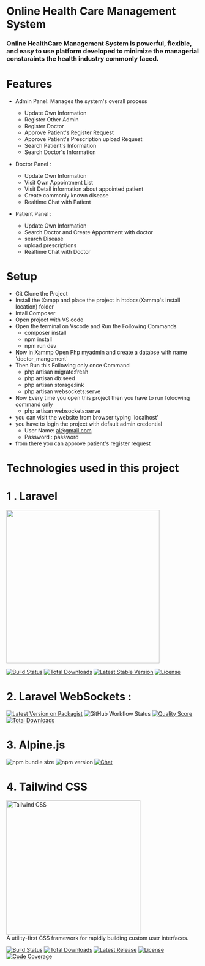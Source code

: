 # Online Health Care Management System
### Online HealthCare Management System is powerful, flexible, and easy to use platform developed to minimize the managerial constaraints the health industry commonly faced.
# Features 
* Admin Panel: Manages the system's overall process 
    + Update Own Information
    + Register Other Admin
    + Register Doctor
    + Approve Patient's Register Request
    + Approve Patient's Prescription upload Request
    + Search Patient's Information
    + Search Doctor's Information

* Doctor Panel :
    + Update Own Information
    + Visit Own Appointment List
    + Visit Detail information about appointed patient
    + Create commonly known disease
    + Realtime Chat with Patient

* Patient Panel :
    + Update Own Information
    + Search Doctor and Create Appontment with doctor
    + search Disease
    + upload prescriptions
    + Realtime Chat with Doctor


# Setup
* Git Clone the Project
* Install the Xampp and place the project in htdocs(Xammp's install location) folder
* Intall Composer 
* Open project with VS code
* Open the terminal on Vscode and Run the Following Commands
    + composer install
    + npm install
    + npm run dev
* Now in Xammp Open Php myadmin and create a databse with name 'doctor_mangement'
* Then Run this Following only once Command
    + php artisan migrate:fresh
    + php artisan db:seed
    + php artisan storage:link
    + php artisan websockets:serve
* Now Every time you open this project then you have to run foloowing command only
    + php artisan websockets:serve
* you can visit the website from browser typing 'localhost'
* you have to login the project with default admin credential
    + User Name: al@gmail.com
    + Password : password
* from there you can approve patient's register request




# Technologies used in this project

# 1 . Laravel 
<p><a href="https://laravel.com" target="_blank"><img src="https://raw.githubusercontent.com/laravel/art/master/logo-lockup/5%20SVG/2%20CMYK/1%20Full%20Color/laravel-logolockup-cmyk-red.svg" width="400"></a></p>

<p>
<a href="https://travis-ci.org/laravel/framework"><img src="https://travis-ci.org/laravel/framework.svg" alt="Build Status"></a>
<a href="https://packagist.org/packages/laravel/framework"><img src="https://img.shields.io/packagist/dt/laravel/framework" alt="Total Downloads"></a>
<a href="https://packagist.org/packages/laravel/framework"><img src="https://img.shields.io/packagist/v/laravel/framework" alt="Latest Stable Version"></a>
<a href="https://packagist.org/packages/laravel/framework"><img src="https://img.shields.io/packagist/l/laravel/framework" alt="License"></a>
</p>

# 2. Laravel WebSockets :

[![Latest Version on Packagist](https://img.shields.io/packagist/v/beyondcode/laravel-websockets.svg?style=flat-square)](https://packagist.org/packages/beyondcode/laravel-websockets)
![GitHub Workflow Status](https://img.shields.io/github/workflow/status/beyondcode/laravel-websockets/run-tests?label=tests)
[![Quality Score](https://img.shields.io/scrutinizer/g/beyondcode/laravel-websockets.svg?style=flat-square)](https://scrutinizer-ci.com/g/beyondcode/laravel-websockets)
[![Total Downloads](https://img.shields.io/packagist/dt/beyondcode/laravel-websockets.svg?style=flat-square)](https://packagist.org/packages/beyondcode/laravel-websockets)

# 3. Alpine.js

![npm bundle size](https://img.shields.io/bundlephobia/minzip/alpinejs)
![npm version](https://img.shields.io/npm/v/alpinejs)
[![Chat](https://img.shields.io/badge/chat-on%20discord-7289da.svg?sanitize=true)](https://alpinejs.codewithhugo.com/chat/)

# 4. Tailwind CSS
<p>
    <a href="https://tailwindcss.com/" target="_blank">
      <img alt="Tailwind CSS" width="350" src="https://refactoringui.nyc3.cdn.digitaloceanspaces.com/tailwind-logo.svg">
    </a><br>
    A utility-first CSS framework for rapidly building custom user interfaces.
</p>

<p>
    <a href="https://travis-ci.org/tailwindcss/tailwindcss"><img src="https://img.shields.io/travis/tailwindcss/tailwindcss/master.svg" alt="Build Status"></a>
    <a href="https://www.npmjs.com/package/tailwindcss"><img src="https://img.shields.io/npm/dt/tailwindcss.svg" alt="Total Downloads"></a>
    <a href="https://github.com/tailwindcss/tailwindcss/releases"><img src="https://img.shields.io/npm/v/tailwindcss.svg" alt="Latest Release"></a>
    <a href="https://github.com/tailwindcss/tailwindcss/blob/master/LICENSE"><img src="https://img.shields.io/npm/l/tailwindcss.svg" alt="License"></a>
    <a href="https://codecov.io/gh/tailwindlabs/tailwindcss"><img src="https://codecov.io/gh/tailwindlabs/tailwindcss/coverage.svg?branch=master" alt="Code Coverage"></a>
</p>


